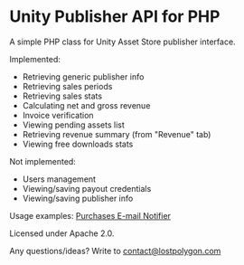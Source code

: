 Unity Publisher API for PHP
===========================

A simple PHP class for Unity Asset Store publisher interface.

Implemented:
* Retrieving generic publisher info
* Retrieving sales periods
* Retrieving sales stats
* Calculating net and gross revenue
* Invoice verification
* Viewing pending assets list
* Retrieving revenue summary (from "Revenue" tab)
* Viewing free downloads stats

Not implemented:
* Users management
* Viewing/saving payout credentials
* Viewing/saving publisher info

Usage examples:
[Purchases E-mail Notifier](https://gist.github.com/LostPolygon/280d031052293679ef54)

Licensed under Apache 2.0.

Any questions/ideas? Write to contact@lostpolygon.com
